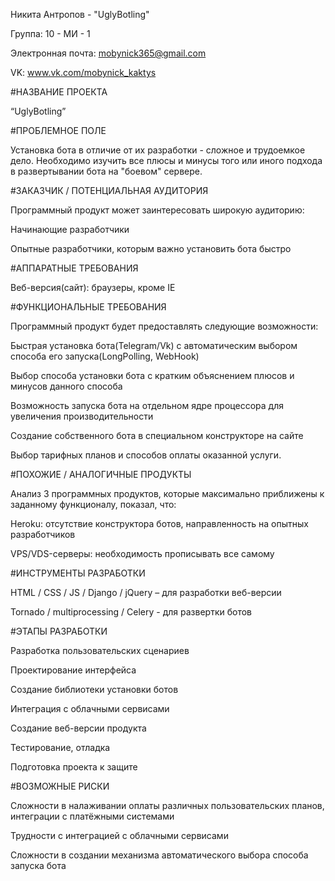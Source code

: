 Никита Антропов - "UglyBotling"


Группа: 10 - МИ - 1

Электронная почта: mobynick365@gmail.com

VK: www.vk.com/mobynick_kaktys


#НАЗВАНИЕ ПРОЕКТА

“UglyBotling”

#ПРОБЛЕМНОЕ ПОЛЕ

Установка бота в отличие от их разработки - сложное и трудоемкое дело. Необходимо изучить все плюсы и минусы того или иного подхода в развертывании бота на "боевом" сервере. 

#ЗАКАЗЧИК / ПОТЕНЦИАЛЬНАЯ АУДИТОРИЯ

Программный продукт может заинтересовать широкую аудиторию:


Начинающие разработчики

Опытные разработчики, которым важно установить бота быстро

#АППАРАТНЫЕ ТРЕБОВАНИЯ

Веб-версия(сайт): браузеры, кроме IE

#ФУНКЦИОНАЛЬНЫЕ ТРЕБОВАНИЯ

Программный продукт будет предоставлять следующие возможности:


Быстрая установка бота(Telegram/Vk) с автоматическим выбором способа его запуска(LongPolling, WebHook) 

Выбор способа установки бота с кратким объяснением плюсов и минусов данного способа

Возможность запуска бота на отдельном ядре процессора для увеличения производительности

Создание собственного бота в специальном конструкторе на сайте 

Выбор тарифных планов и способов оплаты оказанной услуги. 

#ПОХОЖИЕ / АНАЛОГИЧНЫЕ ПРОДУКТЫ

Анализ 3 программных продуктов, которые максимально приближены к заданному функционалу, показал, что:


Heroku: отсутствие конструктора ботов, направленность на опытных разработчиков

VPS/VDS-серверы: необходимость прописывать все самому

#ИНСТРУМЕНТЫ РАЗРАБОТКИ

HTML / CSS / JS / Django / jQuery – для разработки веб-версии

Tornado / multiprocessing / Celery - для развертки ботов

#ЭТАПЫ РАЗРАБОТКИ

Разработка пользовательских сценариев

Проектирование интерфейса

Создание библиотеки установки ботов

Интеграция с облачными сервисами

Создание веб-версии продукта

Тестирование, отладка

Подготовка проекта к защите

#ВОЗМОЖНЫЕ РИСКИ

Сложности в налаживании оплаты различных пользовательских планов, интеграции с платёжными системами

Трудности с интеграцией с облачными сервисами

Сложности в создании механизма автоматического выбора способа запуска бота
